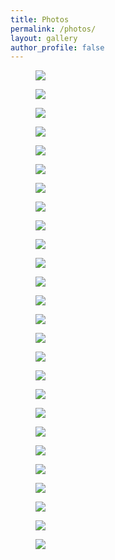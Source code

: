 ```yaml
---
title: Photos
permalink: /photos/
layout: gallery
author_profile: false
---
```

<div class="photo-gallery">
  <figure class="photo-figure">
    <img class="lazyload" data-src="https://res.cloudinary.com/itko/image/upload/t_prog2560/photos/original/DSC00025_j0l5np" id="img0" src="https://res.cloudinary.com/itko/image/upload/t_blur32/photos/original/DSC00025_j0l5np">
  </figure>
  <figure class="photo-figure">
    <img class="lazyload" data-src="https://res.cloudinary.com/itko/image/upload/t_prog2560/photos/original/DSC00044_ffprih" id="img1" src="https://res.cloudinary.com/itko/image/upload/t_blur32/photos/original/DSC00044_ffprih">
  </figure>
  <figure class="photo-figure">
    <img class="lazyload" data-src="https://res.cloudinary.com/itko/image/upload/t_prog2560/photos/original/DSC00121_pbmndb" id="img2" src="https://res.cloudinary.com/itko/image/upload/t_blur32/photos/original/DSC00121_pbmndb">
  </figure>
  <figure class="photo-figure">
    <img class="lazyload" data-src="https://res.cloudinary.com/itko/image/upload/t_prog2560/photos/original/DSC00146_fpzwj1" id="img3" src="https://res.cloudinary.com/itko/image/upload/t_blur32/photos/original/DSC00146_fpzwj1">
  </figure>
  <figure class="photo-figure">
    <img class="lazyload" data-src="https://res.cloudinary.com/itko/image/upload/t_prog2560/photos/original/DSC00148_nfpwzf" id="img4" src="https://res.cloudinary.com/itko/image/upload/t_blur32/photos/original/DSC00148_nfpwzf">
  </figure>
  <figure class="photo-figure">
    <img class="lazyload" data-src="https://res.cloudinary.com/itko/image/upload/t_prog2560/photos/original/DSC00168_heuvsa" id="img5" src="https://res.cloudinary.com/itko/image/upload/t_blur32/photos/original/DSC00168_heuvsa">
  </figure>
  <figure class="photo-figure">
    <img class="lazyload" data-src="https://res.cloudinary.com/itko/image/upload/t_prog2560/photos/original/DSC00189_pmayir" id="img6" src="https://res.cloudinary.com/itko/image/upload/t_blur32/photos/original/DSC00189_pmayir">
  </figure>
  <figure class="photo-figure">
    <img class="lazyload" data-src="https://res.cloudinary.com/itko/image/upload/t_prog2560/photos/original/DSC00264_uxlrbx" id="img7" src="https://res.cloudinary.com/itko/image/upload/t_blur32/photos/original/DSC00264_uxlrbx">
  </figure>
  <figure class="photo-figure">
    <img class="lazyload" data-src="https://res.cloudinary.com/itko/image/upload/t_prog2560/photos/original/DSC00324_ggkxob" id="img8" src="https://res.cloudinary.com/itko/image/upload/t_blur32/photos/original/DSC00324_ggkxob">
  </figure>
  <figure class="photo-figure">
    <img class="lazyload" data-src="https://res.cloudinary.com/itko/image/upload/t_prog2560/photos/original/DSC00343_dy63mi" id="img9" src="https://res.cloudinary.com/itko/image/upload/t_blur32/photos/original/DSC00343_dy63mi">
  </figure>
  <figure class="photo-figure">
    <img class="lazyload" data-src="https://res.cloudinary.com/itko/image/upload/t_prog2560/photos/original/DSC00462_l0d95e" id="img10" src="https://res.cloudinary.com/itko/image/upload/t_blur32/photos/original/DSC00462_l0d95e">
  </figure>
  <figure class="photo-figure">
    <img class="lazyload" data-src="https://res.cloudinary.com/itko/image/upload/t_prog2560/photos/original/DSC00508_np7ui1" id="img11" src="https://res.cloudinary.com/itko/image/upload/t_blur32/photos/original/DSC00508_np7ui1">
  </figure>
  <figure class="photo-figure">
    <img class="lazyload" data-src="https://res.cloudinary.com/itko/image/upload/t_prog2560/photos/original/DSC00551_nbyriy" id="img12" src="https://res.cloudinary.com/itko/image/upload/t_blur32/photos/original/DSC00551_nbyriy">
  </figure>
  <figure class="photo-figure">
    <img class="lazyload" data-src="https://res.cloudinary.com/itko/image/upload/t_prog2560/photos/original/DSC04516_hpi42x" id="img13" src="https://res.cloudinary.com/itko/image/upload/t_blur32/photos/original/DSC04516_hpi42x">
  </figure>
  <figure class="photo-figure">
    <img class="lazyload" data-src="https://res.cloudinary.com/itko/image/upload/t_prog2560/photos/original/DSC04859_drouqo" id="img14" src="https://res.cloudinary.com/itko/image/upload/t_blur32/photos/original/DSC04859_drouqo">
  </figure>
  <figure class="photo-figure">
    <img class="lazyload" data-src="https://res.cloudinary.com/itko/image/upload/t_prog2560/photos/original/DSC05079_kgvdhe" id="img15" src="https://res.cloudinary.com/itko/image/upload/t_blur32/photos/original/DSC05079_kgvdhe">
  </figure>
  <figure class="photo-figure">
    <img class="lazyload" data-src="https://res.cloudinary.com/itko/image/upload/t_prog2560/photos/original/DSC05189_gdvbie" id="img16" src="https://res.cloudinary.com/itko/image/upload/t_blur32/photos/original/DSC05189_gdvbie">
  </figure>
  <figure class="photo-figure">
    <img class="lazyload" data-src="https://res.cloudinary.com/itko/image/upload/t_prog2560/photos/original/DSC05287_dfrhwp" id="img17" src="https://res.cloudinary.com/itko/image/upload/t_blur32/photos/original/DSC05287_dfrhwp">
  </figure>
  <figure class="photo-figure">
    <img class="lazyload" data-src="https://res.cloudinary.com/itko/image/upload/t_prog2560/photos/original/DSC05327_efqhpl" id="img18" src="https://res.cloudinary.com/itko/image/upload/t_blur32/photos/original/DSC05327_efqhpl">
  </figure>
  <figure class="photo-figure">
    <img class="lazyload" data-src="https://res.cloudinary.com/itko/image/upload/t_prog2560/photos/original/DSC09035_lf2f0y" id="img19" src="https://res.cloudinary.com/itko/image/upload/t_blur32/photos/original/DSC09035_lf2f0y">
  </figure>
  <figure class="photo-figure">
    <img class="lazyload" data-src="https://res.cloudinary.com/itko/image/upload/t_prog2560/photos/original/DSC09150_zpacrz" id="img20" src="https://res.cloudinary.com/itko/image/upload/t_blur32/photos/original/DSC09150_zpacrz">
  </figure>
  <figure class="photo-figure">
    <img class="lazyload" data-src="https://res.cloudinary.com/itko/image/upload/t_prog2560/photos/original/DSC09160_m3byfo" id="img21" src="https://res.cloudinary.com/itko/image/upload/t_blur32/photos/original/DSC09160_m3byfo">
  </figure>
  <figure class="photo-figure">
    <img class="lazyload" data-src="https://res.cloudinary.com/itko/image/upload/t_prog2560/photos/original/DSC09387_gaeutb" id="img22" src="https://res.cloudinary.com/itko/image/upload/t_blur32/photos/original/DSC09387_gaeutb">
  </figure>
  <figure class="photo-figure">
    <img class="lazyload" data-src="https://res.cloudinary.com/itko/image/upload/t_prog2560/photos/original/DSC09449_pxvekt" id="img23" src="https://res.cloudinary.com/itko/image/upload/t_blur32/photos/original/DSC09449_pxvekt">
  </figure>
  <figure class="photo-figure">
    <img class="lazyload" data-src="https://res.cloudinary.com/itko/image/upload/t_prog2560/photos/original/DSC09772_g9xspz" id="img24" src="https://res.cloudinary.com/itko/image/upload/t_blur32/photos/original/DSC09772_g9xspz">
  </figure>
  <figure class="photo-figure">
    <img class="lazyload" data-src="https://res.cloudinary.com/itko/image/upload/t_prog2560/photos/original/DSC09875_ubu9zn" id="img25" src="https://res.cloudinary.com/itko/image/upload/t_blur32/photos/original/DSC09875_ubu9zn">
  </figure>
</div>

<script src="{{site.baseurl}}/assets/js/lazysizes.min.js"></script>
<script>
    $.screentime({
		fields: [
		  { selector: '#img3',
		    name: 'Img3'
		  },
		  { selector: '#img5',
		    name: 'Img5'
		  }
		],
		googleAnalytics: true,
		callback: function(data) {
		  console.log(data);
		}
	});

	data-sizes=&quot;auto&quot;
    src=&quot;lqip-src.jpg&quot;
	data-srcset=&quot;lqip-src.jpg 220w,
    image2.jpg 300w,
    image3.jpg 600w,
    image4.jpg 900w&quot; class=&quot;lazyload&quot; /&gt;
    
    </script>
